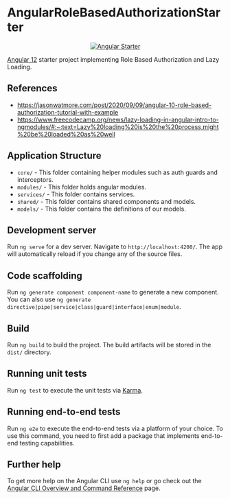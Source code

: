 # AngularRoleBasedAuthorizationStarter

<p align="center">
  <a href="https://patrickjs.com" target="_blank">
    <img src="https://upload.wikimedia.org/wikipedia/commons/c/cf/Angular_full_color_logo.svg" alt="Angular Starter" />
  </a>
</p>

[Angular 12](https://angular.io) starter project implementing Role Based Authorization and Lazy Loading.

## References

- https://jasonwatmore.com/post/2020/09/09/angular-10-role-based-authorization-tutorial-with-example
- https://www.freecodecamp.org/news/lazy-loading-in-angular-intro-to-ngmodules/#:~:text=Lazy%20loading%20is%20the%20process,might%20be%20loaded%20as%20well

## Application Structure

- `core/` - This folder containing helper modules such as auth guards and interceptors.
- `modules/` - This folder holds angular modules.
- `services/` - This folder contains services.
- `shared/` - This folder contains shared components and models.
- `models/` - This folder contains the definitions of our models.

## Development server

Run `ng serve` for a dev server. Navigate to `http://localhost:4200/`. The app will automatically reload if you change any of the source files.

## Code scaffolding

Run `ng generate component component-name` to generate a new component. You can also use `ng generate directive|pipe|service|class|guard|interface|enum|module`.

## Build

Run `ng build` to build the project. The build artifacts will be stored in the `dist/` directory.

## Running unit tests

Run `ng test` to execute the unit tests via [Karma](https://karma-runner.github.io).

## Running end-to-end tests

Run `ng e2e` to execute the end-to-end tests via a platform of your choice. To use this command, you need to first add a package that implements end-to-end testing capabilities.

## Further help

To get more help on the Angular CLI use `ng help` or go check out the [Angular CLI Overview and Command Reference](https://angular.io/cli) page.

